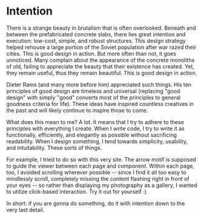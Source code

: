# Intention

There is a strange beauty in brutalism that is often overlooked. Beneath and between the prefabricated concrete slabs, there lies great intention and execution: low-cost, simple, and robust structures. This design strategy helped rehouse a large portion of the Soviet population after war razed their cities. This is good design in action. But more often than not, it goes unnoticed. Many complain about the appearance of the concrete monoliths of old, failing to appreciate the beauty that their existence has created. Yet, they remain useful, thus they remain beautiful. This is good design in action.

Dieter Rams (and many more before him) appreciated such things. His ten principles of good design are timeless and universal (replacing "good design" with simply "good" converts most of the principles to general goodness criteria for life). These ideas have inspired countless creatives in the past and will likely continue to inspire those to come. 

What does this mean to me? A lot. It means that I try to adhere to these principles with everything I create. When I write code, I try to write it as functionally, efficiently,  and elegantly as possible without sacrificing readability. When I design something, I tend towards simplicity, usability, and intuitability. These sorts of things. 

For example, I tried to do so with this very site. The arrow motif is supposed to guide the viewer between each page and component. Within each page, too, I avoided scrolling wherever possible -- since I find it all too easy to mindlessly scroll, completely missing the content flashing right in front of your eyes -- so rather than displaying my photography as a gallery, I wanted to utilize click-based interaction. Try it out for yourself :)

In short: if you are gonna do something, do it with intention down to the very last detail.
